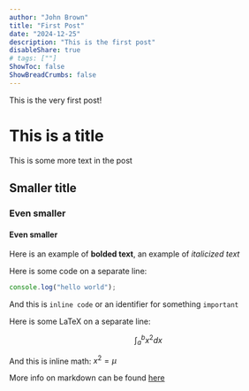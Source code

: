 ```yaml
---
author: "John Brown"
title: "First Post"
date: "2024-12-25"
description: "This is the first post"
disableShare: true
# tags: [""]
ShowToc: false
ShowBreadCrumbs: false
---
```


This is the very first post!

# This is a title

This is some more text in the post

## Smaller title

### Even smaller

#### Even smaller

Here is an example of **bolded text**, an example of *italicized text*

Here is some code on a separate line:

```javascript
console.log("hello world");
```

And this is `inline code` or an identifier for something `important`

Here is some LaTeX on a separate line:

$$ 
\int_{a}^{b} x^2 dx 
$$

And this is inline math: $x^2 = \mu$

More info on markdown can be found [here](https://docs.github.com/en/get-started/writing-on-github/getting-started-with-writing-and-formatting-on-github/basic-writing-and-formatting-syntax)